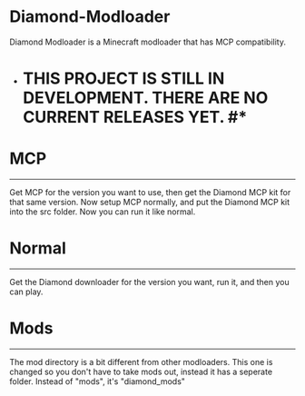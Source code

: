 # Diamond-Modloader
Diamond Modloader is a Minecraft modloader that has MCP compatibility.

* # THIS PROJECT IS STILL IN DEVELOPMENT. THERE ARE NO CURRENT RELEASES YET. #*

# MCP
-------------------------------

Get MCP for the version you want to use, then get the Diamond MCP kit for that same version. Now setup MCP normally, and put the Diamond MCP kit into the src folder.
Now you can run it like normal.

# Normal
-------------------------------
Get the Diamond downloader for the version you want, run it, and then you can play.

# Mods
-------------------------------
The mod directory is a bit different from other modloaders. This one is changed so you don't have to take mods out, instead it has a seperate folder.
Instead of "mods", it's "diamond_mods"
